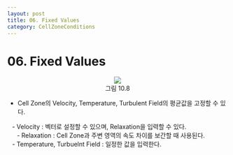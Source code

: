```yaml
---
layout: post
title: 06. Fixed Values
category: CellZoneConditions
---
```


# 06. Fixed Values

<p align='Center'>
    <img src="https:nextfoam.co.kr/baramManual/userguide/10.8.png"><br>
    그림 10.8
</p>

* Cell Zone의 Velocity, Temperature, Turbulent Field의 평균값을 고정할 수 있다.<br>

&ensp; - Velocity : 벡터로 설정할 수 있으며, Relaxation을 입력할 수 있다. <br>
&ensp; &ensp; - Relaxation : Cell Zone과 주변 영역의 속도 차이를 보간할 때 사용된다. <br>
&ensp; - Temperature, Turbuelnt Field : 일정한 값을 입력한다. <br>